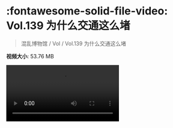 # :fontawesome-solid-file-video: Vol.139 为什么交通这么堵

> 混乱博物馆 / Vol / Vol.139 为什么交通这么堵

**视频大小**: 53.76 MB

<div class="video"><video src="https://file.hsyhx.top/archive/混乱博物馆/Vol/Vol.139 为什么交通这么堵.mp4" controls preload>🤔 您的浏览器不支持 video 标签</video></div>